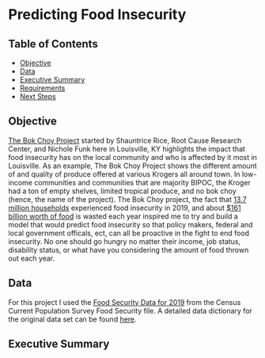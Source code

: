 # Predicting Food Insecurity 

## Table of Contents
- [Objective](#Objective)
- [Data](#Data)
- [Executive Summary](#Executive-Summary)
- [Requirements](#Requirements)
- [Next Steps](#Next-Steps)


## Objective

[The Bok Choy Project](https://change-today.org/wp-content/uploads/2020/07/The-Bok-Choy-Project-Shauntrice-Martin-1.pdf) started by Shauntrice Rice, Root Cause Research Center, and Nichole Funk here in Louisville, KY highlights the impact that food insecurity has on the local community and who is affected by it most in Louisville. As an example, The Bok Choy Project shows the different amount of and quality of produce offered at various Krogers all around town. In low-income communities and communities that are majority BIPOC, the Kroger had a ton of empty shelves, limited tropical produce, and no bok choy (hence, the name of the project). The Bok Choy project, the fact that [13.7 million households](https://www.ers.usda.gov/topics/food-nutrition-assistance/food-security-in-the-us/key-statistics-graphics.aspx) experienced food insecurity in 2019, and about [$161 billion worth of food](https://www.rts.com/resources/guides/food-waste-america/) is wasted each year inspired me to try and build a model that would predict food insecurity so that policy makers, federal and local government officals, ect, can all be proactive in the fight to end food insecurity. No one should go hungry no matter their income, job status, disability status, or what have you considering the amount of food thrown out each year.

## Data 

For this project I used the [Food Security Data for 2019](https://www.census.gov/data/datasets/time-series/demo/cps/cps-supp_cps-repwgt/cps-food-security.html) from the Census Current Population Survey Food Security file. A detailed data dictionary for the original data set can be found [here](https://www2.census.gov/programs-surveys/cps/techdocs/cpsdec19.pdf).

## Executive Summary

